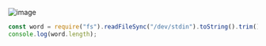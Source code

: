 ![image](https://github.com/ssc9811/algorithm/assets/39263149/d5164df3-9704-435d-b96d-7432d77cf6a1)

```javascript
const word = require("fs").readFileSync("/dev/stdin").toString().trim();
console.log(word.length);
```
